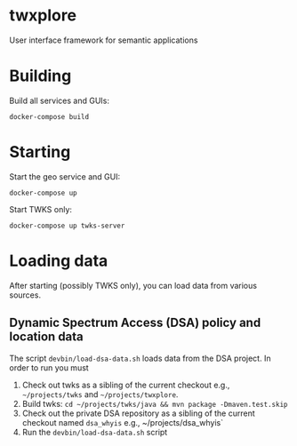 # twxplore

User interface framework for semantic applications


# Building

Build all services and GUIs:

    docker-compose build
    
# Starting

Start the geo service and GUI:

    docker-compose up

Start TWKS only:
    
    docker-compose up twks-server

# Loading data

After starting (possibly TWKS only), you can load data from various sources.

## Dynamic Spectrum Access (DSA) policy and location data

The script `devbin/load-dsa-data.sh` loads data from the DSA project. In order to run you must

1. Check out twks as a sibling of the current checkout e.g., `~/projects/twks` and `~/projects/twxplore`.
1. Build twks: `cd ~/projects/twks/java && mvn package -Dmaven.test.skip`
1. Check out the private DSA repository as a sibling of the current checkout named `dsa_whyis` e.g., ~/projects/dsa_whyis`
1. Run the `devbin/load-dsa-data.sh` script
